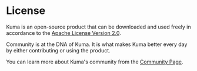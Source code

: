 # License

Kuma is an open-source product that can be downloaded and used freely in accordance to the [Apache License Version 2.0](https://github.com/kumahq/kuma/blob/master/LICENSE).

Community is at the DNA of Kuma. It is what makes Kuma better every day by either contributing or using the product.

You can learn more about Kuma's community from the [Community Page](/community).
